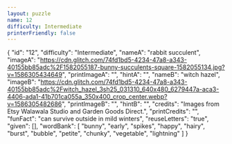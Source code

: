 ```yaml
---
layout: puzzle
name: 12
difficulty: Intermediate
printerFriendly: false
---
```

{
    "id": "12",
    "difficulty": "Intermediate",
    "nameA": "rabbit succulent",
    "imageA": "https://cdn.glitch.com/74fd1bd5-4234-47a8-a343-40155bb85adc%2F1582055187-bunny-succulents-square-1582055134.jpg?v=1586305434649",
    "printImageA": "",
    "hintA": "",
    "nameB": "witch hazel",
    "imageB": "https://cdn.glitch.com/74fd1bd5-4234-47a8-a343-40155bb85adc%2Fwitch_hazel_3sh25_031310_640x480_6279447a-aca3-4406-ada1-41b701ca055a_350x400_crop_center.webp?v=1586305482686",
    "printImageB": "",
    "hintB": "",
    "credits": "Images from Etsy Walawala Studio and Garden Goods Direct.",
    "printCredits": "",
    "funFact": "can survive outside in mild winters",
    "reuseLetters": "true",
    "given": [],
    "wordBank": [
        "bunny",
        "early",
        "spikes",
        "happy",
        "hairy",
        "burst",
        "bubble",
        "petite",
        "chunky",
        "vegetable",
        "lightning"
    ]
}
